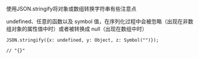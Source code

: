 使用JSON.stringify将对象或数组转换字符串有些注意点

undefined、任意的函数以及 symbol 值，在序列化过程中会被忽略（出现在非数组对象的属性值中时）或者被转换成 null（出现在数组中时）

```
JSON.stringify({x: undefined, y: Object, z: Symbol("")}); 

// "{}"
```



